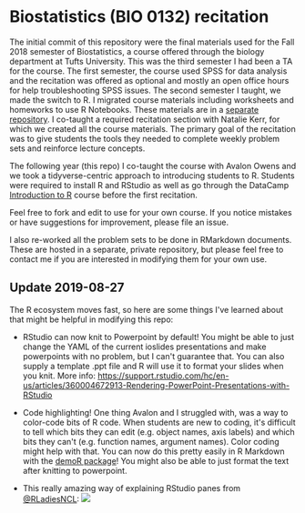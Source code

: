 # Biostatistics (BIO 0132) recitation

The initial commit of this repository were the final materials used for the Fall 2018 semester of Biostatistics, a course offered through the biology department at Tufts University.  This was the third semester I had been a TA for the course.  The first semester, the course used SPSS for data analysis and the recitation was offered as optional and mostly an open office hours for help troubleshooting SPSS issues.  The second semester I taught, we made the switch to R.  I migrated course materials including worksheets and homeworks to use R Notebooks.  These materials are in a [separate repository](https://github.com/Aariq/biostats-recitation).  I co-taught a required recitation section with Natalie Kerr, for which we created all the course materials. The primary goal of the recitation was to give students the tools they needed to complete weekly problem sets and reinforce lecture concepts.

The following year (this repo) I co-taught the course with Avalon Owens and we took a tidyverse-centric approach to introducing students to R.  Students were required to install R and RStudio as well as go through the DataCamp [Introduction to R](https://www.datacamp.com/courses/free-introduction-to-r) course before the first recitation.

Feel free to fork and edit to use for your own course. If you notice mistakes or have suggestions for improvement, please file an issue.

I also re-worked all the problem sets to be done in RMarkdown documents.  These are hosted in a separate, private repository, but please feel free to contact me if you are interested in modifying them for your own use.


## Update 2019-08-27

The R ecosystem moves fast, so here are some things I've learned about that might be helpful in modifying this repo:

- RStudio can now knit to Powerpoint by default! You might be able to just change the YAML of the current ioslides presentations and make powerpoints with no problem, but I can't guarantee that.  You can also supply a template .ppt file and R will use it to format your slides when you knit.  More info: https://support.rstudio.com/hc/en-us/articles/360004672913-Rendering-PowerPoint-Presentations-with-RStudio

- Code highlighting!  One thing Avalon and I struggled with, was a way to color-code bits of R code.  When students are new to coding, it's difficult to tell which bits they can edit (e.g. object names, axis labels) and which bits they can't (e.g. function names, argument names).  Color coding might help with that.  You can now do this pretty easily in R Markdown with the [demoR package](https://web.calpoly.edu/~kbodwin/demoR/articles/demoR.html)!  You might also be able to just format the text after knitting to powerpoint.

- This really amazing way of explaining RStudio panes from [@RLadiesNCL](https://twitter.com/RLadiesNCL/status/1138812826917724160):
![](https://pbs.twimg.com/media/D83d2-dW4AULriR?format=jpg&name=medium)
